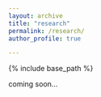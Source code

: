 ```yaml
---
layout: archive
title: "research"
permalink: /research/
author_profile: true

---
```


{% include base_path %}

coming soon...
